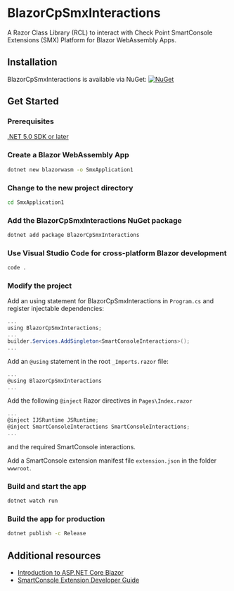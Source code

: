 # BlazorCpSmxInteractions
A Razor Class Library (RCL) to interact with Check Point SmartConsole Extensions (SMX) Platform for Blazor WebAssembly Apps.

## Installation

BlazorCpSmxInteractions is available via NuGet: [![NuGet](https://img.shields.io/nuget/vpre/BlazorCpSmxInteractions.svg?label=NuGet)](https://www.nuget.org/packages/BlazorCpSmxInteractions)


## Get Started

### Prerequisites

[.NET 5.0 SDK or later](https://dotnet.microsoft.com/download/dotnet/5.0)

### Create a Blazor WebAssembly App

```sh
dotnet new blazorwasm -o SmxApplication1
```
### Change to the new project directory

```sh
cd SmxApplication1
```

### Add the BlazorCpSmxInteractions NuGet package

```sh
dotnet add package BlazorCpSmxInteractions
```

### Use Visual Studio Code for cross-platform Blazor development

```sh
code .
```

### Modify the project

Add an using statement for BlazorCpSmxInteractions in `Program.cs` and register injectable dependencies:

```csharp
...
using BlazorCpSmxInteractions;
...
builder.Services.AddSingleton<SmartConsoleInteractions>();
...
```

Add an `@using` statement in the root `_Imports.razor` file:

```csharp
...
@using BlazorCpSmxInteractions
...
```

Add the following `@inject` Razor directives in `Pages\Index.razor`

```csharp
...
@inject IJSRuntime JSRuntime;
@inject SmartConsoleInteractions SmartConsoleInteractions;
...
```

and the required SmartConsole interactions.

Add a SmartConsole extension manifest file `extension.json` in the folder `wwwroot`.


### Build and start the app

```sh
dotnet watch run
```


### Build the app for production 

```sh
dotnet publish -c Release
```


## Additional resources

- [Introduction to ASP.NET Core Blazor](https://docs.microsoft.com/en-us/aspnet/core/blazor/?view=aspnetcore-5.0)
- [SmartConsole Extension Developer Guide](https://sc1.checkpoint.com/documents/SmartConsole/Extensions/index.html?ref=git)
